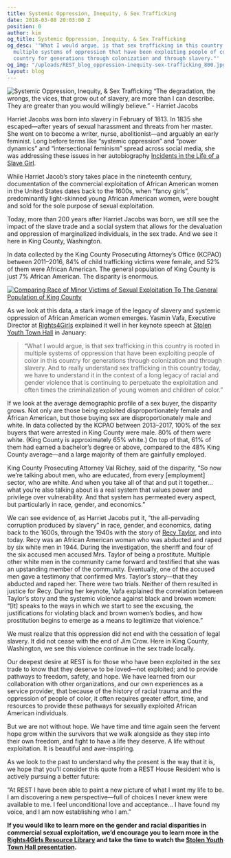 ```yaml
---
title: Systemic Oppression, Inequity, & Sex Trafficking
date: 2018-03-08 20:03:00 Z
position: 0
author: kim
og_title: Systemic Oppression, Inequity, & Sex Trafficking
og_desc: '"What I would argue, is that sex trafficking in this country is rooted in
  multiple systems of oppression that have been exploiting people of color in this
  country for generations through colonization and through slavery."'
og_img: "/uploads/REST_blog_oppression-inequity-sex-trafficking_800.jpg"
layout: blog
---
```


![Systemic Oppression, Inequity, & Sex Trafficking](/uploads/REST_blog_oppression-inequity-sex-trafficking_800.jpg)
“The degradation, the wrongs, the vices, that grow out of slavery, are more than I can describe. They are greater than you would willingly believe.” - Harriet Jacobs

Harriet Jacobs was born into slavery in February of 1813. In 1835 she escaped—after years of sexual harassment and threats from her master. She went on to become a writer, nurse, abolitionist—and arguably an early feminist. Long before terms like “systemic oppression” and “power dynamics” and “intersectional feminism” spread across social media, she was addressing these issues in her autobiography [Incidents in the Life of a Slave Girl](https://smile.amazon.com/Incidents-Life-Slave-Girl-AmazonClassics-ebook/dp/B0769T1ZVC/). 

While Harriet Jacob’s story takes place in the nineteenth century, documentation of the commercial exploitation of African American women in the United States dates back to the 1600s, when “fancy girls”, predominantly light-skinned young African American women, were bought and sold for the sole purpose of sexual exploitation. 

Today, more than 200 years after Harriet Jacobs was born, we still see the impact of the slave trade and a social system that allows for the devaluation and oppression of marginalized individuals, in the sex trade. And we see it here in King County, Washington. 

In data collected by the King County Prosecuting Attorney’s Office (KCPAO) between 2011–2016, 84% of child trafficking victims were female, and 52% of them were African American. The general population of King County is just 7% African American. The disparity is enormous. 

[![Comparing Race of Minor Victims of Sexual Exploitation To The General Population of King County](/uploads/REST_blog_oppression-inequity-sex-trafficking_graph_800.png)](http://endingexploitation.com/exploitation.html) 

As we look at this data, a stark image of the legacy of slavery and systemic oppression of African American women emerges. Yasmin Vafa, Executive Director at [Rights4Girls](http://rights4girls.org/) explained it well in her keynote speech at [Stolen Youth Town Hall](https://stolenyouth.org/town-hall/) in January: 

> “What I would argue, is that sex trafficking in this country is rooted in multiple systems of oppression that have been exploiting people of color in this country for generations through colonization and through slavery. And to really understand sex trafficking in this country today, we have to understand it in the context of a long legacy of racial and gender violence that is continuing to perpetuate the exploitation and often times the criminalization of young women and children of color.”

If we look at the average demographic profile of a sex buyer, the disparity grows. Not only are those being exploited disproportionately female and African American, but those buying sex are disproportionately male and white. In data collected by the KCPAO between 2013–2017, 100% of the sex buyers that were arrested in King County were male. 80% of them were white. (King County is approximately 65% white.) On top of that, 61% of them had earned a bachelor’s degree or above, compared to the 48% King County average—and a large majority of them are gainfully employed. 

King County Prosecuting Attorney Val Richey, said of the disparity, “So now we’re talking about men, who are educated, from every [employment] sector, who are white. And when you take all of that and put it together… what you’re also talking about is a real system that values power and privilege over vulnerability. And that system has permeated every aspect, but particularly in race, gender, and economics.”

We can see evidence of, as Harriet Jacobs put it, “the all-pervading corruption produced by slavery” in race, gender, and economics, dating back to the 1600s, through the 1940s with the story of [Recy Taylor](https://en.wikipedia.org/wiki/Recy_Taylor#Assault), and into today. Recy was an African American woman who was abducted and raped by six white men in 1944. During the investigation, the sheriff and four of the six accused men accused Mrs. Taylor of being a prostitute. Multiple other white men in the community came forward and testified that she was an upstanding member of the community. Eventually, one of the accused men gave a testimony that confirmed Mrs. Taylor’s story—that they abducted and raped her. There were two trials. Neither of them resulted in justice for Recy. During her keynote, Vafa explained the correlation between Taylor’s story and the systemic violence against black and brown women: “[It] speaks to the ways in which we start to see the excusing, the justifications for violating black and brown women’s bodies, and how prostitution begins to emerge as a means to legitimize that violence.”

We must realize that this oppression did not end with the cessation of legal slavery. It did not cease with the end of Jim Crow. Here in King County, Washington, we see this violence continue in the sex trade locally. 

Our deepest desire at REST is for those who have been exploited in the sex trade to know that they deserve to be loved—not exploited; and to provide pathways to freedom, safety, and hope. We have learned from our collaboration with other organizations, and our own experiences as a service provider, that because of the history of racial trauma and the oppression of people of color, it often requires greater effort, time, and resources to provide these pathways for sexually exploited African American individuals. 

But we are not without hope. We have time and time again seen the fervent hope grow within the survivors that we walk alongside as they step into their own freedom, and fight to have a life they deserve. A life without exploitation. It is beautiful and awe-inspiring. 

As we look to the past to understand why the present is the way that it is, we hope that you’ll consider this quote from a REST House Resident who is actively pursuing a better future: 

“At REST I have been able to paint a new picture of what I want my life to be. I am discovering a new perspective—full of choices I never knew were available to me. I feel unconditional love and acceptance... I have found my voice, and I am now establishing who I am.”

**If you would like to learn more on the gender and racial disparities in commercial sexual exploitation, we’d encourage you to learn more in the [Rights4Girls Resource Library](http://rights4girls.org/resources/) and take the time to watch the [Stolen Youth Town Hall presentation](https://stolenyouth.org/town-hall/).**
